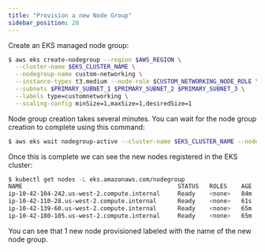 ```yaml
---
title: "Provision a new Node Group"
sidebar_position: 20
---
```


Create an EKS managed node group:

```bash wait=10
$ aws eks create-nodegroup --region $AWS_REGION \
  --cluster-name $EKS_CLUSTER_NAME \
  --nodegroup-name custom-networking \
  --instance-types t3.medium --node-role $CUSTOM_NETWORKING_NODE_ROLE \
  --subnets $PRIMARY_SUBNET_1 $PRIMARY_SUBNET_2 $PRIMARY_SUBNET_3 \
  --labels type=customnetworking \
  --scaling-config minSize=1,maxSize=1,desiredSize=1
```

Node group creation takes several minutes. You can wait for the node group creation to complete using this command:

```bash timeout=300
$ aws eks wait nodegroup-active --cluster-name $EKS_CLUSTER_NAME --nodegroup-name custom-networking
```

Once this is complete we can see the new nodes registered in the EKS cluster:

```bash
$ kubectl get nodes -L eks.amazonaws.com/nodegroup
NAME                                            STATUS   ROLES    AGE   VERSION               NODEGROUP
ip-10-42-104-242.us-west-2.compute.internal     Ready    <none>   84m   vVAR::KUBERNETES_NODE_VERSION     default
ip-10-42-110-28.us-west-2.compute.internal      Ready    <none>   61s   vVAR::KUBERNETES_NODE_VERSION     custom-networking
ip-10-42-139-60.us-west-2.compute.internal      Ready    <none>   65m   vVAR::KUBERNETES_NODE_VERSION     default
ip-10-42-180-105.us-west-2.compute.internal     Ready    <none>   65m   vVAR::KUBERNETES_NODE_VERSION     default
```

You can see that 1 new node provisioned labeled with the name of the new node group.
